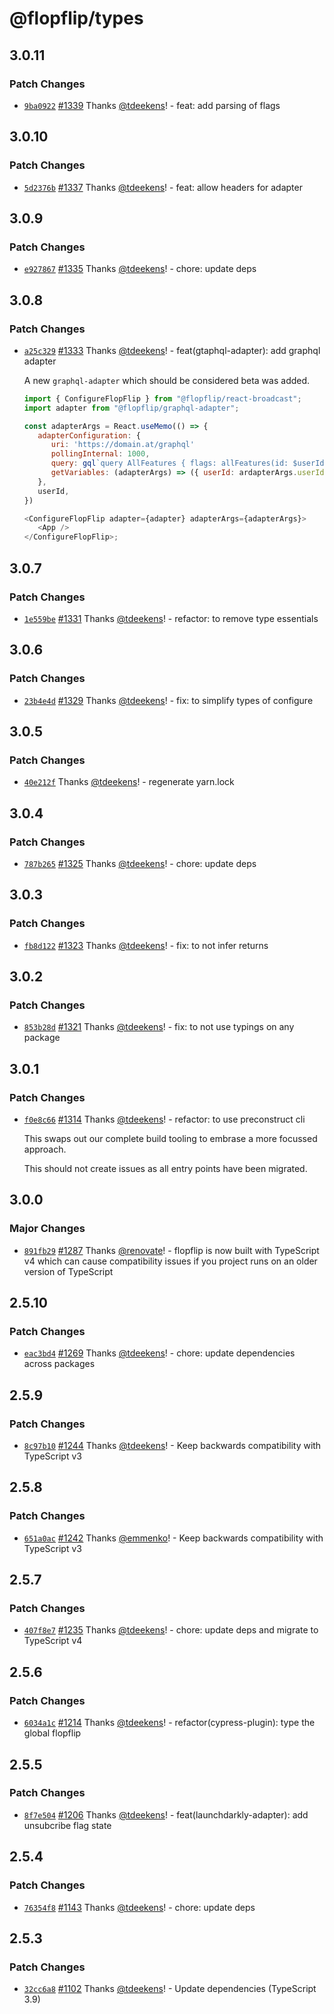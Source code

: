 # @flopflip/types

## 3.0.11

### Patch Changes

- [`9ba0922`](https://github.com/tdeekens/flopflip/commit/9ba0922651198b4cb53f4c3f71e358bdfb1fa4ae) [#1339](https://github.com/tdeekens/flopflip/pull/1339) Thanks [@tdeekens](https://github.com/tdeekens)! - feat: add parsing of flags

## 3.0.10

### Patch Changes

- [`5d2376b`](https://github.com/tdeekens/flopflip/commit/5d2376b6491761cd5e11cbe979d318e1d307c7ef) [#1337](https://github.com/tdeekens/flopflip/pull/1337) Thanks [@tdeekens](https://github.com/tdeekens)! - feat: allow headers for adapter

## 3.0.9

### Patch Changes

- [`e927867`](https://github.com/tdeekens/flopflip/commit/e92786784675656a79d6866bbeb6797683dcf71e) [#1335](https://github.com/tdeekens/flopflip/pull/1335) Thanks [@tdeekens](https://github.com/tdeekens)! - chore: update deps

## 3.0.8

### Patch Changes

- [`a25c329`](https://github.com/tdeekens/flopflip/commit/a25c32916caec291d7f949270398e7f4c19ea2a4) [#1333](https://github.com/tdeekens/flopflip/pull/1333) Thanks [@tdeekens](https://github.com/tdeekens)! - feat(gtaphql-adapter): add graphql adapter

  A new `graphql-adapter` which should be considered beta was added.

  ```js
  import { ConfigureFlopFlip } from "@flopflip/react-broadcast";
  import adapter from "@flopflip/graphql-adapter";

  const adapterArgs = React.useMemo(() => {
     adapterConfiguration: {
        uri: 'https://domain.at/graphql'
        pollingInternal: 1000,
        query: gql`query AllFeatures { flags: allFeatures(id: $userId) { name value} }`,
        getVariables: (adapterArgs) => ({ userId: ardapterArgs.userId })
     },
     userId,
  })

  <ConfigureFlopFlip adapter={adapter} adapterArgs={adapterArgs}>
     <App />
  </ConfigureFlopFlip>;
  ```

## 3.0.7

### Patch Changes

- [`1e559be`](https://github.com/tdeekens/flopflip/commit/1e559bef1170439f6504997a5e2f9b6f6e971230) [#1331](https://github.com/tdeekens/flopflip/pull/1331) Thanks [@tdeekens](https://github.com/tdeekens)! - refactor: to remove type essentials

## 3.0.6

### Patch Changes

- [`23b4e4d`](https://github.com/tdeekens/flopflip/commit/23b4e4dd2713e7aff2062cba60bf0251692f78ad) [#1329](https://github.com/tdeekens/flopflip/pull/1329) Thanks [@tdeekens](https://github.com/tdeekens)! - fix: to simplify types of configure

## 3.0.5

### Patch Changes

- [`40e212f`](https://github.com/tdeekens/flopflip/commit/40e212fba6328d6bf2f9a5f2494a4b0f6ec1b811) Thanks [@tdeekens](https://github.com/tdeekens)! - regenerate yarn.lock

## 3.0.4

### Patch Changes

- [`787b265`](https://github.com/tdeekens/flopflip/commit/787b26580f7fa973e17065c11898dada0201e9e4) [#1325](https://github.com/tdeekens/flopflip/pull/1325) Thanks [@tdeekens](https://github.com/tdeekens)! - chore: update deps

## 3.0.3

### Patch Changes

- [`fb8d122`](https://github.com/tdeekens/flopflip/commit/fb8d12285062e0af4a9e66f6e5d7d1e9196a0ac2) [#1323](https://github.com/tdeekens/flopflip/pull/1323) Thanks [@tdeekens](https://github.com/tdeekens)! - fix: to not infer returns

## 3.0.2

### Patch Changes

- [`853b28d`](https://github.com/tdeekens/flopflip/commit/853b28d0d964f9cc897198d463e494881a82efcc) [#1321](https://github.com/tdeekens/flopflip/pull/1321) Thanks [@tdeekens](https://github.com/tdeekens)! - fix: to not use typings on any package

## 3.0.1

### Patch Changes

- [`f0e8c66`](https://github.com/tdeekens/flopflip/commit/f0e8c66f008b1f6a959f463e01008844ee70d405) [#1314](https://github.com/tdeekens/flopflip/pull/1314) Thanks [@tdeekens](https://github.com/tdeekens)! - refactor: to use preconstruct cli

  This swaps out our complete build tooling to embrase a more focussed approach.

  This should not create issues as all entry points have been migrated.

## 3.0.0

### Major Changes

- [`891fb29`](https://github.com/tdeekens/flopflip/commit/891fb294d5d6e016224b5a16d22760f0a55f9606) [#1287](https://github.com/tdeekens/flopflip/pull/1287) Thanks [@renovate](https://github.com/apps/renovate)! - flopflip is now built with TypeScript v4 which can cause compatibility issues if you project runs on an older version of TypeScript

## 2.5.10

### Patch Changes

- [`eac3bd4`](https://github.com/tdeekens/flopflip/commit/eac3bd4d80fee4209ed39d7b9199916afb7f192f) [#1269](https://github.com/tdeekens/flopflip/pull/1269) Thanks [@tdeekens](https://github.com/tdeekens)! - chore: update dependencies across packages

## 2.5.9

### Patch Changes

- [`8c97b10`](https://github.com/tdeekens/flopflip/commit/8c97b10ce7159e8769791834bf6d7a1b5aba37f3) [#1244](https://github.com/tdeekens/flopflip/pull/1244) Thanks [@tdeekens](https://github.com/tdeekens)! - Keep backwards compatibility with TypeScript v3

## 2.5.8

### Patch Changes

- [`651a0ac`](https://github.com/tdeekens/flopflip/commit/651a0ac187860c9511d7da0bbf7cde6f5a9bb5aa) [#1242](https://github.com/tdeekens/flopflip/pull/1242) Thanks [@emmenko](https://github.com/emmenko)! - Keep backwards compatibility with TypeScript v3

## 2.5.7

### Patch Changes

- [`407f8e7`](https://github.com/tdeekens/flopflip/commit/407f8e7484ef25316d34f14f29b94c673ecd8aed) [#1235](https://github.com/tdeekens/flopflip/pull/1235) Thanks [@tdeekens](https://github.com/tdeekens)! - chore: update deps and migrate to TypeScript v4

## 2.5.6

### Patch Changes

- [`6034a1c`](https://github.com/tdeekens/flopflip/commit/6034a1c8ff2c166f3fabee1deac86cf6262edde3) [#1214](https://github.com/tdeekens/flopflip/pull/1214) Thanks [@tdeekens](https://github.com/tdeekens)! - refactor(cypress-plugin): type the global flopflip

## 2.5.5

### Patch Changes

- [`8f7e504`](https://github.com/tdeekens/flopflip/commit/8f7e504951cb2dcb6b86abaa4908d10314515860) [#1206](https://github.com/tdeekens/flopflip/pull/1206) Thanks [@tdeekens](https://github.com/tdeekens)! - feat(launchdarkly-adapter): add unsubcribe flag state

## 2.5.4

### Patch Changes

- [`76354f8`](https://github.com/tdeekens/flopflip/commit/76354f8bd034b0ece14374b5eddf39858f75c7a7) [#1143](https://github.com/tdeekens/flopflip/pull/1143) Thanks [@tdeekens](https://github.com/tdeekens)! - chore: update deps

## 2.5.3

### Patch Changes

- [`32cc6a8`](https://github.com/tdeekens/flopflip/commit/32cc6a823ff9812ab2f256b69dd3f46e273feb5e) [#1102](https://github.com/tdeekens/flopflip/pull/1102) Thanks [@tdeekens](https://github.com/tdeekens)! - Update dependencies (TypeScript 3.9)
